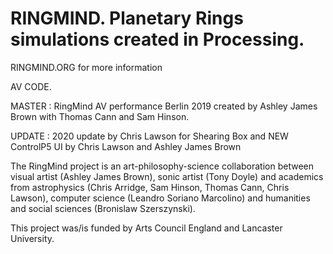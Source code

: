 # RINGMIND. Planetary Rings simulations created in Processing.

RINGMIND.ORG for more information

AV CODE.

MASTER : RingMind AV performance Berlin 2019 created by Ashley James Brown with Thomas Cann and Sam Hinson.

UPDATE : 2020 update by Chris Lawson for Shearing Box and NEW ControlP5 UI by Chris Lawson and Ashley James Brown

The RingMind project is an art-philosophy-science collaboration between visual artist (Ashley James Brown), sonic artist (Tony Doyle) and academics from astrophysics (Chris Arridge, Sam Hinson, Thomas Cann, Chris Lawson), computer science (Leandro Soriano Marcolino) and humanities and social sciences (Bronislaw Szerszynski).

This project was/is funded by Arts Council England and Lancaster University.
